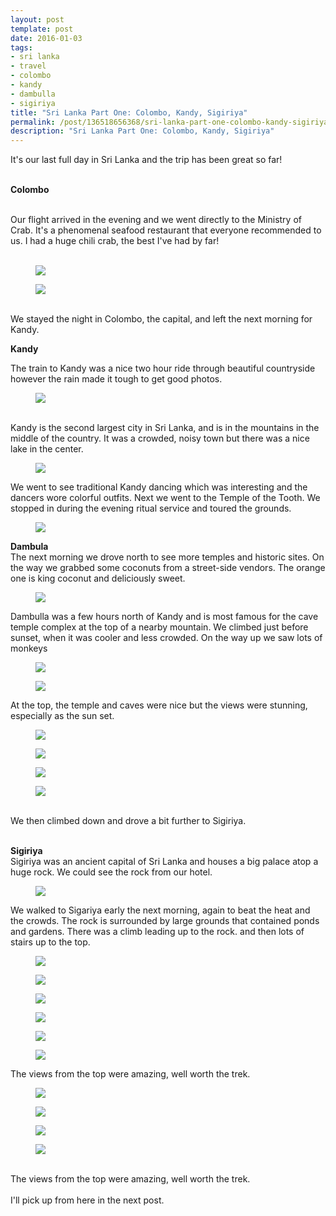 ```yaml
---
layout: post
template: post
date: 2016-01-03
tags:
- sri lanka
- travel
- colombo
- kandy
- dambulla
- sigiriya
title: "Sri Lanka Part One: Colombo, Kandy, Sigiriya"
permalink: /post/136518656368/sri-lanka-part-one-colombo-kandy-sigiriya
description: "Sri Lanka Part One: Colombo, Kandy, Sigiriya"
---
```

<p>It's our last full day in Sri Lanka and the trip has been great so far!</p><p><br><b>Colombo</b></p><p><b><br></b>Our flight arrived in the evening and we went directly to the Ministry of Crab. It's a phenomenal seafood restaurant that everyone recommended to us. I had a huge chili crab, the best I've had by far!<br><br></p><figure data-orig-width="768" data-orig-height="1024" class="tmblr-full"><img src="/images/75d11d08aee9679169aaba064de81471fb242f447afc1c0fc2616673416b5658.png" data-orig-width="768" data-orig-height="1024"></figure><figure data-orig-width="768" data-orig-height="1024" class="tmblr-full"><img src="/images/cc9c0c779846d69ac234a0a9572f50775517b48ba36a09f02fb56d154080eb0d.png" data-orig-width="768" data-orig-height="1024"></figure><p><br>We stayed the night in Colombo, the capital, and left the next morning for Kandy.</p><p><b>Kandy</b></p><p>The train to Kandy was a nice two hour ride through beautiful countryside however the rain made it tough to get good photos.<br></p><figure data-orig-width="1024" data-orig-height="768" class="tmblr-full"><img src="/images/445cea94ec4332077f9dfd530579086e699df4a0c1f11dea0b975a88bc59067b.png" data-orig-width="1024" data-orig-height="768"></figure><p><br>Kandy is the second largest city in Sri Lanka, and is in the mountains in the middle of the country. It was a crowded, noisy town but there was a nice lake in the center.<br></p><figure data-orig-width="1024" data-orig-height="768" class="tmblr-full"><img src="/images/4c2d8b48bf0f67991ee9b82a4d44d5e7590602985d8ad1aee98c9a56d91e7c8e.png" data-orig-width="1024" data-orig-height="768"></figure><p>We went to see traditional Kandy dancing which was interesting and the dancers wore colorful outfits. Next we went to the Temple of the Tooth. We stopped in during the evening ritual service and toured the grounds.<br></p><figure data-orig-width="1024" data-orig-height="768" class="tmblr-full"><img src="/images/2c68db9def8938ea0208074749999f160a3db1f478ef86ddf881e8af2d515b76.png" data-orig-width="1024" data-orig-height="768"></figure><p><b>Dambula </b><br>The next morning we drove north to see more temples and historic sites. On the way we grabbed some coconuts from a street-side vendors. The orange one is king coconut and deliciously sweet.<br></p><figure data-orig-width="768" data-orig-height="1024" class="tmblr-full"><img src="/images/10c76b68689f87c26e2d11181096a839d475bfa5f91d8f3aae3401701f6be676.png" data-orig-width="768" data-orig-height="1024"></figure><p>Dambulla was a few hours north of Kandy and is most famous for the cave temple complex at the top of a nearby mountain. We climbed just before sunset, when it was cooler and less crowded. On the way up we saw lots of monkeys<br></p><figure data-orig-width="768" data-orig-height="1024" class="tmblr-full"><img src="/images/246a900a869149c8d7700ef3bd536376ecd000c23bf06d91f7f6949d54b12e8f.png" data-orig-width="768" data-orig-height="1024"></figure><figure data-orig-width="1024" data-orig-height="768" class="tmblr-full"><img src="/images/ab50bd15f41832087ad61d6db1a0ea2aa59721c1b4774e6a59750244f1ee9c8f.png" data-orig-width="1024" data-orig-height="768"></figure><p>At the top, the temple and caves were nice but the views were stunning, especially as the sun set.<br></p><figure data-orig-width="1024" data-orig-height="768" class="tmblr-full"><img src="/images/491d4a9a2c4996162f39544f2bd590013206415d4ca1517a7b49b77015f7832c.png" data-orig-width="1024" data-orig-height="768"></figure><figure data-orig-width="1024" data-orig-height="768" class="tmblr-full"><img src="/images/bf57df080a769f67f5f7e3c607abc3b121c0f63637e58e3a4761fc5669eab27a.png" data-orig-width="1024" data-orig-height="768"></figure><figure data-orig-width="1024" data-orig-height="768" class="tmblr-full"><img src="/images/752901d86fded4df4d790017ae41f86dae8a06a527a559778fdd4e9fe7e72be7.png" data-orig-width="1024" data-orig-height="768"></figure><figure data-orig-width="1024" data-orig-height="768" class="tmblr-full"><img src="/images/eef0dfbcf0307ac604c146ee05637538b60f421ec470ef7e55f59f9081694790.png" data-orig-width="1024" data-orig-height="768"></figure><p><br>We then climbed down and drove a bit further to Sigiriya.</p><p><br><b>Sigiriya</b><br>Sigiriya was an ancient capital of Sri Lanka and houses a big palace atop a huge rock. We could see the rock from our hotel.<br></p><figure data-orig-width="768" data-orig-height="1024" class="tmblr-full"><img src="/images/44d831c44171514a2302b26f78a549d0159ea392497e2e0a0a2d218a0b6c8408.png" data-orig-width="768" data-orig-height="1024"></figure><p>We walked to Sigariya early the next morning, again to beat the heat and the crowds. The rock is surrounded by large grounds that contained ponds and gardens. There was a climb leading up to the rock. and then lots of stairs up to the top.<br></p><figure data-orig-width="1024" data-orig-height="768" class="tmblr-full"><img src="/images/46de2861585f042da0df0814ba38882ba9045fb701cb7716963673898ed3f274.png" data-orig-width="1024" data-orig-height="768"></figure><figure data-orig-width="1024" data-orig-height="768" class="tmblr-full"><img src="/images/fe683fdddf1153b27a3cf78feed1447c81622b4935201ace7f41f395203e7aac.png" data-orig-width="1024" data-orig-height="768"></figure><figure data-orig-width="768" data-orig-height="1024" class="tmblr-full"><img src="/images/345d5ad91db30d5b022779a03f407224da7994bdcc0962d810ad920f1d4a3467.png" data-orig-width="768" data-orig-height="1024"></figure><figure data-orig-width="1024" data-orig-height="768" class="tmblr-full"><img src="/images/c3e8fbbc23a264518469e88a02ead61ca110a543180bac6a89b9500769046011.png" data-orig-width="1024" data-orig-height="768"></figure><figure data-orig-width="768" data-orig-height="1024" class="tmblr-full"><img src="/images/48f5caccf27c0e43e793f77840b6aaa5eabb194f5dd592c9721b049ecf630d39.png" data-orig-width="768" data-orig-height="1024"></figure><figure data-orig-width="768" data-orig-height="1024" class="tmblr-full"><img src="/images/d9167dede29bd96a76c3b7eaece7241b7cf05da0be40d9c5d9c1144bedeb8e34.png" data-orig-width="768" data-orig-height="1024"></figure><p>The views from the top were amazing, well worth the trek.<br></p><figure data-orig-width="1024" data-orig-height="768" class="tmblr-full"><img src="/images/519f3712d4c99b45d624c0db5ecc71cc016e4349871d57873320928058ce673a.png" data-orig-width="1024" data-orig-height="768"></figure><figure data-orig-width="1024" data-orig-height="768" class="tmblr-full"><img src="/images/15c8eaac2998817d700d58d9ea2bffb08631ab453097be54c5b0eca2d35b0707.png" data-orig-width="1024" data-orig-height="768"></figure><figure data-orig-width="1024" data-orig-height="768" class="tmblr-full"><img src="/images/d07ba7ffd66b9adf88169c8c155454e472c29c648aa1dd1a329a9eb21ae69a60.png" data-orig-width="1024" data-orig-height="768"></figure><figure data-orig-width="883" data-orig-height="662" class="tmblr-full"><img src="/images/2a8ce84752f168621fd7355a52522271f33e168af989116d54a72a01fec7919a.png" data-orig-width="883" data-orig-height="662"></figure><p><br>The views from the top were amazing, well worth the trek.<br><br>I'll pick up from here in the next post.<br></p>
